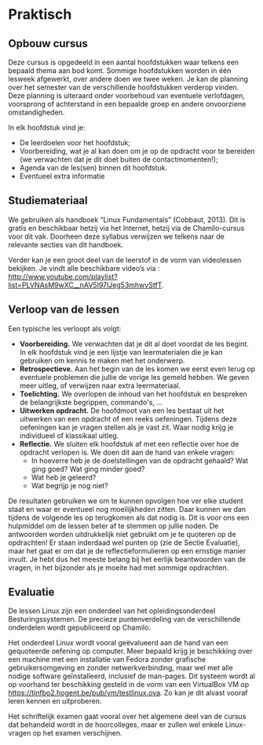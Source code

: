 # Praktisch

## Opbouw cursus

Deze cursus is opgedeeld in een aantal hoofdstukken waar telkens een bepaald thema aan bod komt. Sommige hoofdstukken worden in één lesweek afgewerkt, over andere doen we twee weken. Je kan de planning over het semester van de verschillende hoofdstukken verderop vinden. Deze planning is uiteraard onder voorbehoud van eventuele verlofdagen, voorsprong of achterstand in een bepaalde groep en andere onvoorziene omstandigheden.

In elk hoofdstuk vind je:

- De leerdoelen voor het hoofdstuk;
- Voorbereiding, wat je al kan doen om je op de opdracht voor te bereiden (we verwachten dat je dit doet buiten de contactmomenten!);
- Agenda van de les(sen) binnen dit hoofdstuk.
- Eventueel extra informatie

## Studiemateriaal

We gebruiken als handboek “Linux Fundamentals” (Cobbaut, 2013). Dit is gratis en beschikbaar hetzij via het Internet, hetzij via de Chamilo-cursus voor dit vak. Doorheen deze syllabus verwijzen we telkens naar de relevante secties van dit handboek.

Verder kan je een groot deel van de leerstof in de vorm van videolessen bekijken. Je vindt alle beschikbare video’s via : <http://www.youtube.com/playlist?list=PLVNAsM9wXC__nAV5I97lJeg53mhwvStfT>.

## Verloop van de lessen

Een typische les verloopt als volgt:

- **Voorbereiding.** We verwachten dat je dit al doet voordat de les begint. In elk hoofdstuk vind je een lijstje van leermaterialen die je kan gebruiken om kennis te maken met het onderwerp.
- **Retrospectieve.** Aan het begin van de les komen we eerst even terug op eventuele problemen die jullie de vorige les gemeld hebben. We geven meer uitleg, of verwijzen naar extra leermateriaal.
- **Toelichting.** We overlopen de inhoud van het hoofdstuk en bespreken de belangrijkste begrippen, commando's, ...
- **Uitwerken opdracht.** De hoofdmoot van een les bestaat uit het uitwerken van een opdracht of een reeks oefeningen. Tijdens deze oefeningen kan je vragen stellen als je vast zit. Waar nodig krijg je individueel of klassikaal uitleg.
- **Reflectie.** We sluiten elk hoofdstuk af met een reflectie over hoe de opdracht verlopen is. We doen dit aan de hand van enkele vragen:
    - In hoeverre heb je de doelstellingen van de opdracht gehaald? Wat ging goed? Wat ging minder goed?
    - Wat heb je geleerd?
    - Wat begrijp je nog niet?

De resultaten gebruiken we om te kunnen opvolgen hoe ver elke student staat en waar er eventueel nog moeilijkheden zitten. Daar kunnen we dan tijdens de volgende les op terugkomen als dat nodig is. Dit is voor ons een hulpmiddel om de lessen beter af te stemmen op jullie noden. De antwoorden worden uitdrukkelijk niet gebruikt om je te quoteren op de opdrachten! Er staan inderdaad wel punten op (zie de Sectie Evaluatie), maar het gaat er om dat je de reflectieformulieren op een ernstige manier invult. Je hebt dus het meeste belang bij het eerlijk beantwoorden van de vragen, in het bijzonder als je moeite had met sommige opdrachten.

## Evaluatie

De lessen Linux zijn een onderdeel van het opleidingsonderdeel Besturingssystemen. De precieze puntenverdeling van de verschillende onderdelen wordt gepubliceerd op Chamilo.

Het onderdeel Linux wordt vooral geëvalueerd aan de hand van een gequoteerde oefening op computer. Meer bepaald krijg je beschikking over een machine met een installatie van Fedora zonder grafische gebruikersomgeving en zonder netwerkverbinding, maar wel met alle nodige software geïnstalleerd, inclusief de man-pages. Dit systeem wordt al op voorhand ter beschikking gesteld in de vorm van een VirtualBox VM op <https://tinfbo2.hogent.be/pub/vm/testlinux.ova>. Zo kan je dit alvast vooraf leren kennen en uitproberen.

Het schriftelijk examen gaat vooral over het algemene deel van de cursus dat behandeld wordt in de hoorcolleges, maar er zullen wel enkele Linux-vragen op het examen verschijnen.
